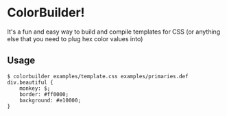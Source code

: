ColorBuilder! 
=============

It's a fun and easy way to build and compile templates for CSS (or anything else that you need to plug hex color values into)

Usage
-----

	$ colorbuilder examples/template.css examples/primaries.def
	div.beautiful {
		monkey: $;
		border: #ff0000;
		background: #e10000;
	}

